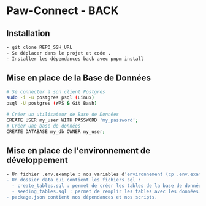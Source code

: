 # Paw-Connect - BACK

## Installation

```bash
- git clone REPO_SSH_URL
- Se déplacer dans le projet et code .
- Installer les dépendances back avec pnpm install
```

## Mise en place de la Base de Données

```bash
# Se connecter à son client Postgres
sudo -i -u postgres psql (Linux)
psql -U postgres (WPS & Git Bash)

# Créer un utilisateur de Base de Données
CREATE USER my_user WITH PASSWORD 'my_password';
# Créer une base de données
CREATE DATABASE my_db OWNER my_user;
```

## Mise en place de l'environnement de développement

```bash
- Un fichier .env.example : nos variables d'environnement (cp .env.example .env)
- Un dossier data qui contient les fichiers sql :
  - create_tables.sql : permet de créer les tables de la base de données.
  - seeding_tables.sql : permet de remplir les tables avec les données.
- package.json contient nos dépendances et nos scripts.
```
